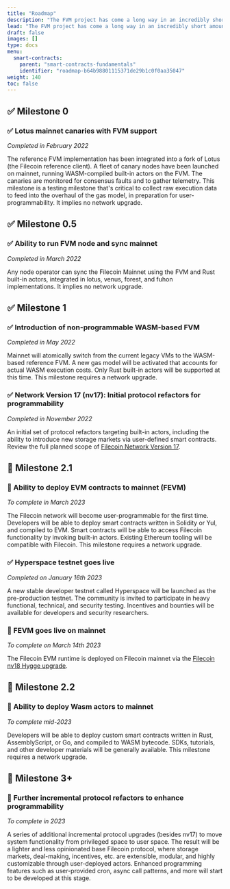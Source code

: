 ```yaml
---
title: "Roadmap"
description: "The FVM project has come a long way in an incredibly short amount of time. This is the roadmap for FVM features for the Filecoin network."
lead: "The FVM project has come a long way in an incredibly short amount of time. This is the roadmap for FVM features for the Filecoin network."
draft: false
images: []
type: docs
menu:
  smart-contracts:
    parent: "smart-contracts-fundamentals"
    identifier: "roadmap-b64b98801115371de29b1c0f0aa35047"
weight: 140
toc: false
---
```


## ✅ Milestone 0

### ✅ Lotus mainnet canaries with FVM support

_Completed in February 2022_

The reference FVM implementation has been integrated into a fork of Lotus (the Filecoin reference client). A fleet of canary nodes have been launched on mainnet, running WASM-compiled built-in actors on the FVM. The canaries are monitored for consensus faults and to gather telemetry. This milestone is a testing milestone that's critical to collect raw execution data to feed into the overhaul of the gas model, in preparation for user-programmability. It implies no network upgrade.

## ✅ Milestone 0.5

### ✅ Ability to run FVM node and sync mainnet

_Completed in March 2022_

Any node operator can sync the Filecoin Mainnet using the FVM and Rust built-in actors, integrated in lotus, venus, forest, and fuhon implementations. It implies no network upgrade.

## ✅ Milestone 1

### ✅ Introduction of non-programmable WASM-based FVM

_Completed in May 2022_

Mainnet will atomically switch from the current legacy VMs to the WASM-based reference FVM. A new gas model will be activated that accounts for actual WASM execution costs. Only Rust built-in actors will be supported at this time. This milestone requires a network upgrade.

### ✅ Network Version 17 (nv17): Initial protocol refactors for programmability

_Completed in November 2022_

An initial set of protocol refactors targeting built-in actors, including the ability to introduce new storage markets via user-defined smart contracts. Review the full planned scope of [Filecoin Network Version 17](https://github.com/filecoin-project/tpm/discussions/91).

## 🔄 Milestone 2.1

### 🔄 Ability to deploy EVM contracts to mainnet (FEVM)

_To complete in March 2023_

The Filecoin network will become user-programmable for the first time. Developers will be able to deploy smart contracts written in Solidity or Yul, and compiled to EVM. Smart contracts will be able to access Filecoin functionality by invoking built-in actors. Existing Ethereum tooling will be compatible with Filecoin. This milestone requires a network upgrade.

### ✅ Hyperspace testnet goes live

_Completed on January 16th 2023_

A new stable developer testnet called Hyperspace will be launched as the pre-production testnet. The community is invited to participate in heavy functional, technical, and security testing. Incentives and bounties will be available for developers and security researchers.

### 🔄 FEVM goes live on mainnet

_To complete on March 14th 2023_

The Filecoin EVM runtime is deployed on Filecoin mainnet via the [Filecoin nv18 Hygge upgrade](https://github.com/filecoin-project/community/discussions/74?sort=new#discussioncomment-4313888).

## 🔮 Milestone 2.2

### 🔮 Ability to deploy Wasm actors to mainnet

_To complete mid-2023_

Developers will be able to deploy custom smart contracts written in Rust, AssemblyScript, or Go, and compiled to WASM bytecode. SDKs, tutorials, and other developer materials will be generally available. This milestone requires a network upgrade.

## 🔮 Milestone 3+

### 🔮 Further incremental protocol refactors to enhance programmability

_To complete in 2023_

A series of additional incremental protocol upgrades (besides nv17) to move system functionality from privileged space to user space. The result will be a lighter and less opinionated base Filecoin protocol, where storage markets, deal-making, incentives, etc. are extensible, modular, and highly customizable through user-deployed actors. Enhanced programming features such as user-provided cron, async call patterns, and more will start to be developed at this stage.
